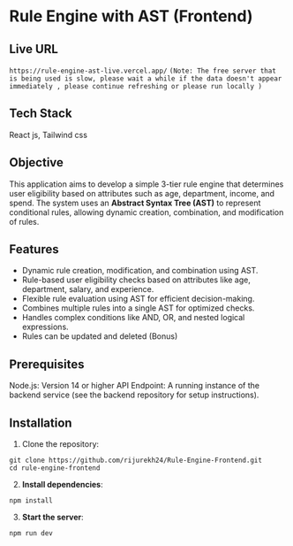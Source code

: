 # Rule Engine with AST (Frontend)

## Live URL
```https://rule-engine-ast-live.vercel.app/```  ```(Note: The free server that is being used is slow, please wait a while if the data doesn't appear immediately , please continue refreshing or please run locally )```

## Tech Stack
React js, Tailwind css

## Objective
This application aims to develop a simple 3-tier rule engine that determines user eligibility based on
attributes such as age, department, income, and spend. The system uses an **Abstract Syntax Tree (AST)** to
represent conditional rules, allowing dynamic creation, combination, and modification of rules.

## Features
- Dynamic rule creation, modification, and combination using AST.
- Rule-based user eligibility checks based on attributes like age, department, salary, and experience.
- Flexible rule evaluation using AST for efficient decision-making.
- Combines multiple rules into a single AST for optimized checks.
- Handles complex conditions like AND, OR, and nested logical expressions.
- Rules can be updated and deleted (Bonus)

## Prerequisites
Node.js: Version 14 or higher
API Endpoint: A running instance of the backend service (see the backend repository for setup instructions).

## Installation
1. Clone the repository:
 ```
 git clone https://github.com/rijurekh24/Rule-Engine-Frontend.git
 cd rule-engine-frontend
 ```
2. **Install dependencies**:
 ```
 npm install
 ```
3. **Start the server**:
 ```
 npm run dev
 ```
